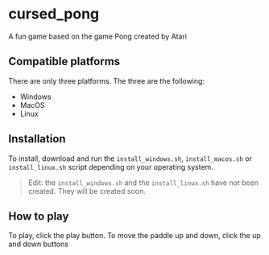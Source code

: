 # cursed_pong
A fun game based on the game Pong created by Atari
## Compatible platforms
There are only three platforms. The three are the following:  
- Windows
- MacOS
- Linux
## Installation
To install, download and run the `install_windows.sh`, `install_macos.sh` or `install_linux.sh` script depending on your operating system.
> Edit: the `install_windows.sh` and the `install_linux.sh` have not been created. They will be created soon.
## How to play
To play, click the play button. To move the paddle up and down, click the up and down buttons
